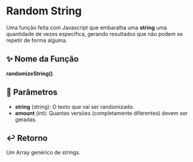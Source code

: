 # Random String
Uma função feita com Javascript que embaralha uma **string** uma quantidade de vezes específica, gerando resultados que não podem se repetir de forma alguma.

## ✨ Nome da Função
**randomizeString()**.

## 📝 Parâmetros
- **string** (string): O texto que vai ser randomizado.
- **amount** (int): Quantas versões (completamente diferentes) devem ser geradas.

## ↩️ Retorno
Um Array genérico de strings.
